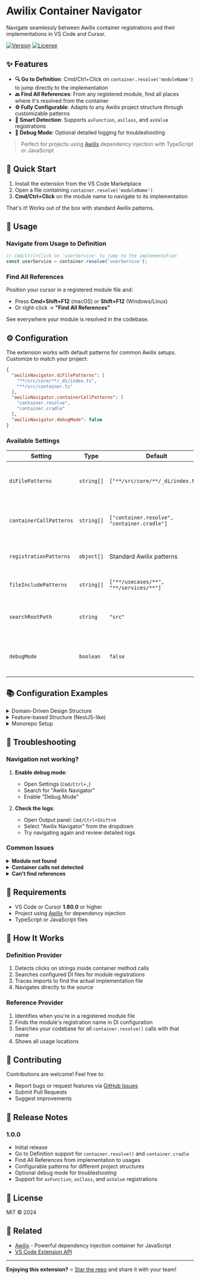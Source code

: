 # Awilix Container Navigator

Navigate seamlessly between Awilix container registrations and their implementations in VS Code and Cursor.

[![Version](https://img.shields.io/badge/version-1.0.1-blue.svg)](https://marketplace.visualstudio.com/items?itemName=aarizkuren.awilix-container-navigator)
[![License](https://img.shields.io/badge/license-MIT-green.svg)](LICENSE)

## ✨ Features

- **🔍 Go to Definition**: Cmd/Ctrl+Click on `container.resolve('moduleName')` to jump directly to the implementation
- **🔙 Find All References**: From any registered module, find all places where it's resolved from the container
- **⚙️ Fully Configurable**: Adapts to any Awilix project structure through customizable patterns
- **🎯 Smart Detection**: Supports `asFunction`, `asClass`, and `asValue` registrations
- **🐛 Debug Mode**: Optional detailed logging for troubleshooting

> Perfect for projects using [Awilix](https://github.com/jeffijoe/awilix) dependency injection with TypeScript or JavaScript

## 🚀 Quick Start

1. Install the extension from the VS Code Marketplace
2. Open a file containing `container.resolve('moduleName')`
3. **Cmd/Ctrl+Click** on the module name to navigate to its implementation

That's it! Works out of the box with standard Awilix patterns.

## 📖 Usage

### Navigate from Usage to Definition

```typescript
// Cmd/Ctrl+Click on 'userService' to jump to the implementation
const userService = container.resolve('userService');
```

### Find All References

Position your cursor in a registered module file and:
- Press **Cmd+Shift+F12** (macOS) or **Shift+F12** (Windows/Linux)
- Or right-click → **"Find All References"**

See everywhere your module is resolved in the codebase.

## ⚙️ Configuration

The extension works with default patterns for common Awilix setups. Customize to match your project:

```json
{
  "awilixNavigator.diFilePatterns": [
    "**/src/core/**/_di/index.ts",
    "**/src/container.ts"
  ],
  "awilixNavigator.containerCallPatterns": [
    "container.resolve",
    "container.cradle"
  ],
  "awilixNavigator.debugMode": false
}
```

### Available Settings

| Setting | Type | Default | Description |
|---------|------|---------|-------------|
| `diFilePatterns` | `string[]` | `["**/src/core/**/_di/index.ts"]` | Glob patterns to find DI registration files |
| `containerCallPatterns` | `string[]` | `["container.resolve", "container.cradle"]` | Patterns to detect container method calls |
| `registrationPatterns` | `object[]` | Standard Awilix patterns | Regex patterns for module registrations |
| `fileIncludePatterns` | `string[]` | `["**/usecases/**", "**/services/**"]` | Patterns for reverse navigation |
| `searchRootPath` | `string` | `"src"` | Root directory to search for container usages |
| `debugMode` | `boolean` | `false` | Enable detailed logging in Output panel |

## 📚 Configuration Examples

<details>
<summary>Domain-Driven Design Structure</summary>

```json
{
  "awilixNavigator.diFilePatterns": [
    "**/infrastructure/di/**/*.ts"
  ],
  "awilixNavigator.fileIncludePatterns": [
    "**/domain/**",
    "**/application/**",
    "**/infrastructure/**"
  ]
}
```
</details>

<details>
<summary>Feature-based Structure (NestJS-like)</summary>

```json
{
  "awilixNavigator.diFilePatterns": [
    "**/features/**/container.ts"
  ],
  "awilixNavigator.containerCallPatterns": [
    "this.container.resolve"
  ]
}
```
</details>

<details>
<summary>Monorepo Setup</summary>

```json
{
  "awilixNavigator.diFilePatterns": [
    "**/packages/*/src/di/*.ts"
  ],
  "awilixNavigator.searchRootPath": "."
}
```
</details>

## 🐛 Troubleshooting

### Navigation not working?

1. **Enable debug mode**:
   - Open Settings (`Cmd/Ctrl+,`)
   - Search for "Awilix Navigator"
   - Enable "Debug Mode"

2. **Check the logs**:
   - Open Output panel: `Cmd/Ctrl+Shift+U`
   - Select "Awilix Navigator" from the dropdown
   - Try navigating again and review detailed logs

### Common Issues

<details>
<summary><strong>Module not found</strong></summary>

- Verify `diFilePatterns` matches your DI file locations
- Ensure the module is imported in your DI configuration file
- Check that registration uses standard Awilix patterns (`asFunction`, `asClass`, etc.)
</details>

<details>
<summary><strong>Container calls not detected</strong></summary>

- Update `containerCallPatterns` to match your usage
- Example: if you use `ctx.container.resolve`, add it to the patterns
</details>

<details>
<summary><strong>Can't find references</strong></summary>

- Adjust `fileIncludePatterns` to include your implementation files
- Verify `searchRootPath` points to the correct directory
</details>

## 🎯 Requirements

- VS Code or Cursor **1.80.0** or higher
- Project using [Awilix](https://github.com/jeffijoe/awilix) for dependency injection
- TypeScript or JavaScript files

## 🔧 How It Works

### Definition Provider
1. Detects clicks on strings inside container method calls
2. Searches configured DI files for module registrations
3. Traces imports to find the actual implementation file
4. Navigates directly to the source

### Reference Provider
1. Identifies when you're in a registered module file
2. Finds the module's registration name in DI configuration
3. Searches your codebase for all `container.resolve()` calls with that name
4. Shows all usage locations

## 🤝 Contributing

Contributions are welcome! Feel free to:
- Report bugs or request features via [GitHub Issues](https://github.com/aarizkuren/awilix-container-navigator/issues)
- Submit Pull Requests
- Suggest improvements

## 📝 Release Notes

### 1.0.0
- Initial release
- Go to Definition support for `container.resolve()` and `container.cradle`
- Find All References from implementation to usages
- Configurable patterns for different project structures
- Optional debug mode for troubleshooting
- Support for `asFunction`, `asClass`, and `asValue` registrations

## 📄 License

MIT © 2024

## 🔗 Related

- [Awilix](https://github.com/jeffijoe/awilix) - Powerful dependency injection container for JavaScript
- [VS Code Extension API](https://code.visualstudio.com/api)

---

**Enjoying this extension?** ⭐ [Star the repo](https://github.com/aarizkuren/awilix-container-navigator) and share it with your team!
